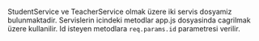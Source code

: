 StudentService ve TeacherService olmak üzere iki servis dosyamiz bulunmaktadir. Servislerin icindeki metodlar 
app.js dosyasinda cagrilmak üzere kullanilir. Id isteyen metodlara `req.params.id` parametresi verilir.